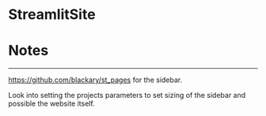 # StreamlitSite


# Notes

---

https://github.com/blackary/st_pages
for the sidebar.

Look into setting the projects parameters to set sizing of the sidebar and possible the website itself.


